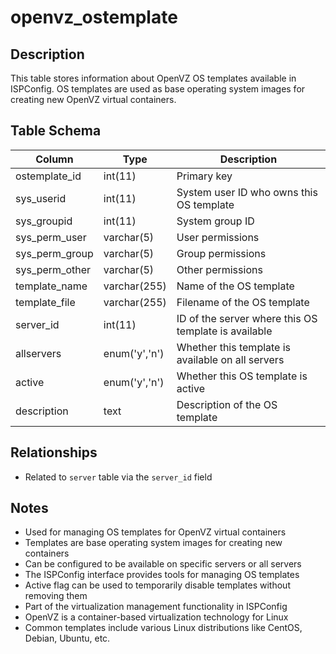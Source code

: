 # openvz_ostemplate

## Description
This table stores information about OpenVZ OS templates available in ISPConfig. OS templates are used as base operating system images for creating new OpenVZ virtual containers.

## Table Schema
| Column | Type | Description |
|--------|------|-------------|
| ostemplate_id | int(11) | Primary key |
| sys_userid | int(11) | System user ID who owns this OS template |
| sys_groupid | int(11) | System group ID |
| sys_perm_user | varchar(5) | User permissions |
| sys_perm_group | varchar(5) | Group permissions |
| sys_perm_other | varchar(5) | Other permissions |
| template_name | varchar(255) | Name of the OS template |
| template_file | varchar(255) | Filename of the OS template |
| server_id | int(11) | ID of the server where this OS template is available |
| allservers | enum('y','n') | Whether this template is available on all servers |
| active | enum('y','n') | Whether this OS template is active |
| description | text | Description of the OS template |

## Relationships
- Related to `server` table via the `server_id` field

## Notes
- Used for managing OS templates for OpenVZ virtual containers
- Templates are base operating system images for creating new containers
- Can be configured to be available on specific servers or all servers
- The ISPConfig interface provides tools for managing OS templates
- Active flag can be used to temporarily disable templates without removing them
- Part of the virtualization management functionality in ISPConfig
- OpenVZ is a container-based virtualization technology for Linux
- Common templates include various Linux distributions like CentOS, Debian, Ubuntu, etc.
